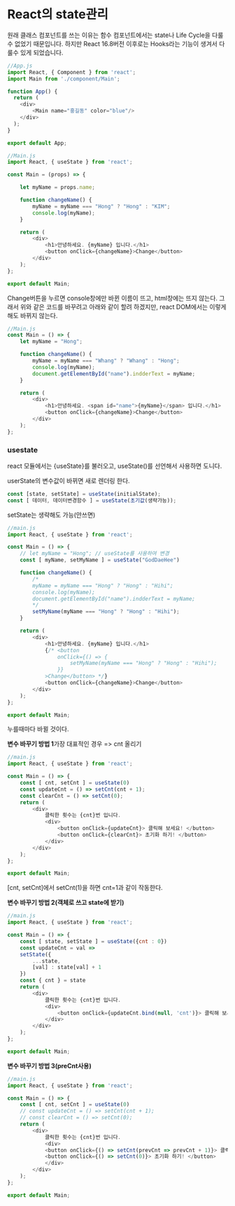 # React의 state관리

원래 클래스 컴포넌트를 쓰는 이유는 함수 컴포넌트에서는 state나 Life Cycle을 다룰수 없었기 때문입니다. 하지만 React 16.8버전 이후로는 Hooks라는 기능이 생겨서 다룰수 있게 되었습니다.

```js
//App.js
import React, { Component } from 'react';
import Main from './component/Main';

function App() {
  return (
    <div>
        <Main name="홍길동" color="blue"/>
    </div>
  );
}

export default App;
```

```js
//Main.js
import React, { useState } from 'react';

const Main = (props) => {

    let myName = props.name;

    function changeName() {
        myName = myName === "Hong" ? "Hong" : "KIM";
        console.log(myName);
    }

    return (
        <div>
            <h1>안녕하세요. {myName} 입니다.</h1>
            <button onClick={changeName}>Change</button>
        </div>
    );
};

export default Main;
```

Change버튼을 누르면 console창에만 바뀐 이름이 뜨고, html창에는 뜨지 않는다. 그래서 위와 같은 코드를 바꾸려고 아래와 같이 할려 하겠지만, react DOM에서는 이렇게 해도 바뀌지 않는다.

```js
//Main.js
const Main = () => {
    let myName = "Hong";

    function changeName() {
        myName = myName === "Whang" ? "Whang" : "Hong";
        console.log(myName);
        document.getElementById("name").indderText = myName;
    }

    return (
        <div>
            <h1>안녕하세요. <span id="name">{myName}</span> 입니다.</h1>
            <button onClick={changeName}>Change</button>
        </div>
    );
};
```

### usestate

react 모듈에서는 {useState}를 불러오고, useState()를 선언해서 사용하면 도니다.

userState의 변수값이 바뀌면 새로 렌더링 한다.

```js
const [state, setState] = useState(initialState);
const [ 데이터, 데이터변경함수 ] = useState(초기값(생략가능));
```

setState는 생략해도 가능(안쓰면)

```js
//main.js
import React, { useState } from 'react';

const Main = () => {
    // let myName = "Hong"; // useState를 사용하여 변경
    const [ myName, setMyName ] = useState("GodDaeHee") 

    function changeName() {
        /*
        myName = myName === "Hong" ? "Hong" : "Hihi";
        console.log(myName);
        document.getElementById("name").indderText = myName;
        */
        setMyName(myName === "Hong" ? "Hong" : "Hihi");
    }

    return (
        <div>
            <h1>안녕하세요. {myName} 입니다.</h1>
            {/* <button 
                onClick={() => {
                    setMyName(myName === "Hong" ? "Hong" : "Hihi");
                }}
            >Change</button> */}
            <button onClick={changeName}>Change</button>
        </div>
    );
};

export default Main;
```

누를때마다 바뀔 것이다.

**변수 바꾸기 방법 1**가장 대표적인 경우 => cnt 올리기

```js
//main.js
import React, { useState } from 'react';

const Main = () => {
    const [ cnt, setCnt ] = useState(0)
    const updateCnt = () => setCnt(cnt + 1);
    const clearCnt = () => setCnt(0);
    return (
        <div>
            클릭한 횟수는 {cnt}번 입니다.
            <div>
                <button onClick={updateCnt}> 클릭해 보세요! </button>
                <button onClick={clearCnt}> 초기화 하기! </button>
            </div>
        </div>
    );
};

export default Main;
```

[cnt, setCnt]에서 setCnt(1)을 하면 cnt=1과 같이 작동한다.

**변수 바꾸기 방법 2(객체로 쓰고 state에 받기)**

```js
//main.js
import React, { useState } from 'react';

const Main = () => {
    const [ state, setState ] = useState({cnt : 0})
    const updateCnt = val => 
    setState({
        ...state,
        [val] : state[val] + 1
    })
    const { cnt } = state
    return (
        <div>
            클릭한 횟수는 {cnt}번 입니다.
            <div>
                <button onClick={updateCnt.bind(null, 'cnt')}> 클릭해 보세요! </button>
            </div>
        </div>
    );
};

export default Main;
```

**변수 바꾸기 방법 3(preCnt사용)**

```js
//main.js
import React, { useState } from 'react';

const Main = () => {
    const [ cnt, setCnt ] = useState(0)
    // const updateCnt = () => setCnt(cnt + 1);
    // const clearCnt = () => setCnt(0);
    return (
        <div>
            클릭한 횟수는 {cnt}번 입니다.
            <div>
            <button onClick={() => setCnt(prevCnt => prevCnt + 1)}> 클릭해 보세요! </button>
            <button onClick={() => setCnt(0)}> 초기화 하기! </button>
            </div>
        </div>
    );
};

export default Main;
```
